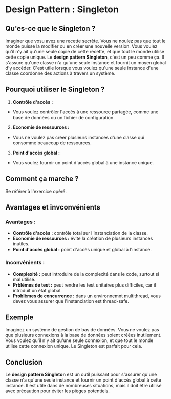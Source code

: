 # Design Pattern : Singleton

## Qu'es-ce que le Singleton ?

Imaginer que vosu avez une recette secrète. Vous ne noulez pas que tout le monde puisse la modifier ou en créer une nouvelle version. Vous voulez qu'il n'y ait qu'une seule copie de cette recette, et que tout le monde utilise cette copie unique.
Le **design pattern Singleton**, c'est un peu comme ça. Il s'assure qu'une classe n'a qu'une seule instance et fournit un moyen global d'y accéder. C'est utile lorsque vous voulez qu'une seule instance d'une classe coordonne des actions à travers un système.

## Pourquoi utiliser le Singleton ?

1. **Contrôle d'accès :**
- Vous voulez contrôler l'accès à une ressource partagée, comme une base de données ou un fichier de configuration.
2. **Economie de ressources :**
- Vous ne voulez pas créer plusieurs instances d'une classe qui consomme beaucoup de ressources.
3. **Point d'accès global :**
- Vous voulez fournir un point d'accès global à une instance unique.

## Comment ça marche ?

Se référer à l'exercice opéré.

## Avantages et invconvénients

### Avantages :

- **Contrôle d'accès :** contrôle total sur l'instanciation de la classe.
- **Economie de ressources :** évite la création de plusieurs instances inutiles.
- **Point d'accès global :** point d'accès unique et global à l'instance.

### Inconvénients :

 - **Complexité :** peut introduire de la complexité dans le code, surtout si mal utilisé.
 - **Prblèmes de test :** peut rendre les test unitaires plus difficiles, car il introduit un état global.
 - **Problèmes de concurrence :** dans un environnemnt multithread, vous devez vous assurer que l'instanciation est thread-safe.

## Exemple

Imaginez un système de gestion de bas de données. Vous ne voulez pas que plusieurs connexions à la base de données soient créées inutilement. Vous voulez qu'il n'y ait qu'une seule connexion, et que tout le monde utilise cette connexion unique. Le Singleton est parfait pour cela.

## Conclusion

Le **design pattern Singleton** est un outil puissant pour s'assurer qu'une classe n'a qu'une seule instance et fournir un point d'accès global à cette instance. Il est utile dans de nombreuses situations, mais il doit être utilisé avec précaution pour éviter les pièges potentiels.